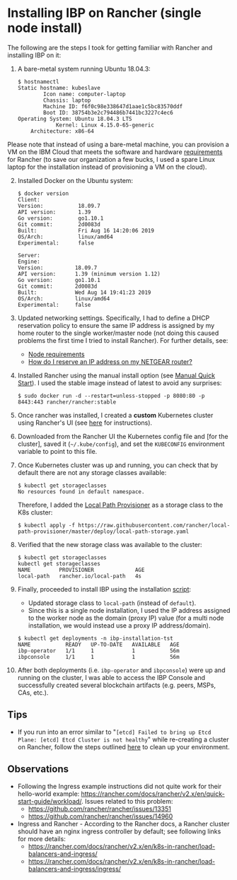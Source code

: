 # Installing IBP on Rancher (single node install)
The following are the steps I took for getting familiar with Rancher and installing IBP on it:

1) A bare-metal system running Ubuntu 18.04.3: 

    ```
    $ hostnamectl
    Static hostname: kubeslave
            Icon name: computer-laptop
            Chassis: laptop
            Machine ID: f6f0c98e338647d1aae1c5bc83570ddf
            Boot ID: 38754b3e2c794486b7441bc3227c4ec6
    Operating System: Ubuntu 18.04.3 LTS
                Kernel: Linux 4.15.0-65-generic
        Architecture: x86-64

    ```

Please note that instead of using a bare-metal machine, you can provision a VM on the IBM Cloud that meets the software and hardware [requirements](https://rancher.com/docs/rancher/v2.x/en/installation/requirements/) for Rancher (to save our organization a few bucks, I used a spare Linux laptop for the installation instead of provisioning a VM on the cloud).

2) Installed Docker on the Ubuntu system:

    ```
    $ docker version
    Client:
    Version:           18.09.7
    API version:       1.39
    Go version:        go1.10.1
    Git commit:        2d0083d
    Built:             Fri Aug 16 14:20:06 2019
    OS/Arch:           linux/amd64
    Experimental:      false

    Server:
    Engine:
    Version:          18.09.7
    API version:      1.39 (minimum version 1.12)
    Go version:       go1.10.1
    Git commit:       2d0083d
    Built:            Wed Aug 14 19:41:23 2019
    OS/Arch:          linux/amd64
    Experimental:     false
    ```

3) Updated networking settings. Specifically, I had to define a DHCP reservation policy to ensure the same IP address is assigned by my home router to the single worker/master node (not doing this caused problems the first time I tried to install Rancher). For further details, see:

    * [Node requirements](https://rancher.com/docs/rancher/v2.x/en/installation/requirements/)
    * [How do I reserve an IP address on my NETGEAR router?](https://kb.netgear.com/25722/How-do-I-reserve-an-IP-address-on-my-NETGEAR-router)

4) Installed Rancher using the manual install option (see [Manual Quick Start](https://rancher.com/docs/rancher/v2.x/en/quick-start-guide/deployment/quickstart-manual-setup/)). I used the stable image instead of latest to avoid any surprises:

    ```
    $ sudo docker run -d --restart=unless-stopped -p 8080:80 -p 8443:443 rancher/rancher:stable
    ```

5) Once rancher was installed, I created a **custom** Kubernetes cluster using Rancher's UI (see [here](https://rancher.com/docs/rancher/v2.x/en/quick-start-guide/deployment/quickstart-manual-setup/#3-log-in) for instructions).

6) Downloaded from the Rancher UI the Kubernetes config file and [for the cluster], saved it (`~/.kube/config`), and set the `KUBECONFIG` environment variable to point to this file.

7) Once Kubernetes cluster was up and running, you can check that by default there are not any storage classes available:

    ```
    $ kubectl get storageclasses
    No resources found in default namespace.
    ```

    Therefore, I added the [Local Path Provisioner](https://github.com/rancher/local-path-provisioner) as a storage class to the K8s cluster:

    ```
    $ kubectl apply -f https://raw.githubusercontent.com/rancher/local-path-provisioner/master/deploy/local-path-storage.yaml
    ```

8) Verified that the new storage class was available to the cluster:

    ```
    $ kubectl get storageclasses
    kubectl get storageclasses
    NAME         PROVISIONER             AGE
    local-path   rancher.io/local-path   4s
    ```

9) Finally, proceeded to install IBP using the installation [script](../../k8s/ibp4k8s.sh):
    * Updated storage class to `local-path` (instead of `default`).
    * Since this is a single node installation, I used the IP address assigned to the worker node as the domain (proxy IP) value (for a multi node installation, we would instead use a proxy IP address/domain).

    ```
    $ kubectl get deployments -n ibp-installation-tst
    NAME           READY   UP-TO-DATE   AVAILABLE   AGE
    ibp-operator   1/1     1            1           56m
    ibpconsole     1/1     1            1           56m
    ```

10) After both deployments (i.e. `ibp-operator` and `ibpconsole`) were up and running on the cluster, I was able to access the IBP Console and successfully created several blockchain artifacts (e.g. peers, MSPs, CAs, etc.).

## Tips
* If you run into an error similar to "`[etcd] Failed to bring up Etcd Plane: [etcd] Etcd Cluster is not healthy`" while re-creating a cluster on Rancher, follow the steps outlined [here](https://github.com/rancher/rancher/issues/19882#issuecomment-501056386) to clean up your environment.

## Observations
* Following the Ingress example instructions did not quite work for their hello-world example: https://rancher.com/docs/rancher/v2.x/en/quick-start-guide/workload/. Issues related to this problem:
    * https://github.com/rancher/rancher/issues/13351 
    * https://github.com/rancher/rancher/issues/14960
* Ingress and Rancher - According to the Rancher docs, a Rancher cluster should have an nginx ingress controller by default; see following links for more details:
    * https://rancher.com/docs/rancher/v2.x/en/k8s-in-rancher/load-balancers-and-ingress/
    * https://rancher.com/docs/rancher/v2.x/en/k8s-in-rancher/load-balancers-and-ingress/ingress/